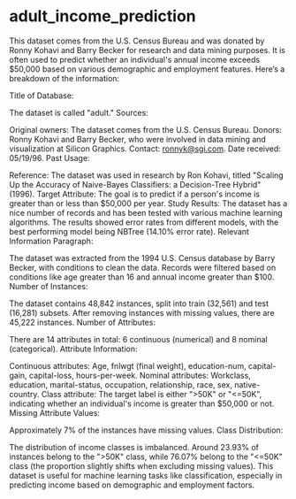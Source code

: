 # adult_income_prediction
This dataset comes from the U.S. Census Bureau and was donated by Ronny Kohavi and Barry Becker for research and data mining purposes. It is often used to predict whether an individual's annual income exceeds $50,000 based on various demographic and employment features.
Here’s a breakdown of the information:

Title of Database:

The dataset is called "adult."
Sources:

Original owners: The dataset comes from the U.S. Census Bureau.
Donors: Ronny Kohavi and Barry Becker, who were involved in data mining and visualization at Silicon Graphics. Contact: ronnyk@sgi.com.
Date received: 05/19/96.
Past Usage:

Reference: The dataset was used in research by Ron Kohavi, titled "Scaling Up the Accuracy of Naive-Bayes Classifiers: a Decision-Tree Hybrid" (1996).
Target Attribute: The goal is to predict if a person's income is greater than or less than $50,000 per year.
Study Results: The dataset has a nice number of records and has been tested with various machine learning algorithms. The results showed error rates from different models, with the best performing model being NBTree (14.10% error rate).
Relevant Information Paragraph:

The dataset was extracted from the 1994 U.S. Census database by Barry Becker, with conditions to clean the data. Records were filtered based on conditions like age greater than 16 and annual income greater than $100.
Number of Instances:

The dataset contains 48,842 instances, split into train (32,561) and test (16,281) subsets. After removing instances with missing values, there are 45,222 instances.
Number of Attributes:

There are 14 attributes in total: 6 continuous (numerical) and 8 nominal (categorical).
Attribute Information:

Continuous attributes: Age, fnlwgt (final weight), education-num, capital-gain, capital-loss, hours-per-week.
Nominal attributes: Workclass, education, marital-status, occupation, relationship, race, sex, native-country.
Class attribute: The target label is either ">50K" or "<=50K", indicating whether an individual's income is greater than $50,000 or not.
Missing Attribute Values:

Approximately 7% of the instances have missing values.
Class Distribution:

The distribution of income classes is imbalanced. Around 23.93% of instances belong to the ">50K" class, while 76.07% belong to the "<=50K" class (the proportion slightly shifts when excluding missing values).
This dataset is useful for machine learning tasks like classification, especially in predicting income based on demographic and employment factors.
